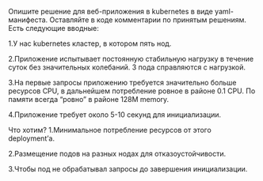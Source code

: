 Опишите решение для веб-приложения в kubernetes в виде yaml-манифеста. Оставляйте в коде комментарии по принятым решениям. Есть следующие вводные:

1.У нас kubernetes кластер, в котором пять нод.

2.Приложение испытывает постоянную стабильную нагрузку в течение суток без значительных колебаний. 3 пода справляются с нагрузкой.

3.На первые запросы приложению требуется значительно больше ресурсов CPU, в дальнейшем потребление ровное в районе 0.1 CPU. По памяти всегда “ровно” в районе 128M memory.

4.Приложение требует около 5-10 секунд для инициализации.

Что хотим?
1.Минимальное потребление ресурсов от этого deployment’а.

2.Размещение подов на разных нодах для отказоустойчивости.

3.Чтобы под не обрабатывал запросы до завершения инициализации.
